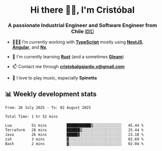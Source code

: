 <h1 align="center">Hi there ✌🏻, I'm Cristóbal</h1>
<h3 align="center">A passionate Industrial Engineer and Software Engineer from Chile 🇨🇱</h3>

- 🧑🏻‍💻 I’m currently working with **[TypeScript](https://www.typescriptlang.org)** mostly using **[NestJS](https://nestjs.com)**, **[Angular](https://angular.io)**, and **[Nx](https://nx.dev)**.

- 🌱 I'm currently learning **[Rust](https://www.rust-lang.org)** (and a sometimes **[Gleam](https://gleam.run/)**)

- 📫 Contact me through **cristobalgajardo.v@gmail.com**

- 🎸 I love to play music, especially **Spinetta**

## 📊 Weekly development stats

<!--START_SECTION:waka-->

```txt
From: 26 July 2025 - To: 02 August 2025

Total Time: 1 hr 52 mins

Lua         51 mins         ███████████▒░░░░░░░░░░░░░   45.44 %
Terraform   28 mins         ██████▒░░░░░░░░░░░░░░░░░░   25.44 %
Java        26 mins         █████▓░░░░░░░░░░░░░░░░░░░   23.18 %
zsh         3 mins          ▓░░░░░░░░░░░░░░░░░░░░░░░░   02.69 %
Bash        2 mins          ▓░░░░░░░░░░░░░░░░░░░░░░░░   02.04 %
```

<!--END_SECTION:waka-->
